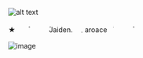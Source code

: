 
![alt text]([[https://64.media.tumblr.com/882d97cecdb3403cd739ccc6b013f3a1/e755ae029ad44057-7d/s640x960/e574d3b239af7873ba9a93b9d656e4c7c41155](https://64.media.tumblr.com/882d97cecdb3403cd739ccc6b013f3a1/e755ae029ad44057-7d/s640x960/e574d3b239af7873ba9a93b9d656e4c7c41155c9.pnj)c9.pnj) 



★ㅤㅤ۫ㅤㅤ  ㅤ۫Jaiden.   ㅤ𓈒 aroaceㅤׂㅤㅤㅤ۫ㅤ

![image](https://encrypted-tbn0.gstatic.com/images?q=tbn:ANd9GcQovTCTc3znapCjnrQngVK1tPT-NiIm2PKxDuOwOQiwUg&s)
